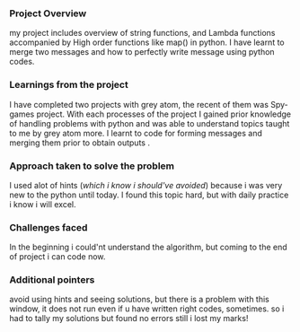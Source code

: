 ### Project Overview

 my project includes overview of string functions, and Lambda functions accompanied by High order functions like map() in python.
I have learnt to merge two messages and how to perfectly write message using python codes.


### Learnings from the project

 I have completed two projects with grey atom, the recent of them was Spy-games project. With each processes of the project I gained prior knowledge of handling problems with python and was able to understand topics taught to me by grey atom more.  I learnt to code for forming messages and merging them prior to obtain outputs .


### Approach taken to solve the problem

 I used alot of hints (_which i know i should've avoided_) because i was very new to the python until today. I found this topic hard, but with daily practice i know i will excel. 



### Challenges faced

 In the beginning i could'nt understand the  algorithm, but coming to the end of project i can code now.


### Additional pointers

 avoid using hints and seeing solutions, but there is a problem with this window, it does not run even if u have written right codes, sometimes. so i had to tally my solutions but found no errors still i lost my marks!


